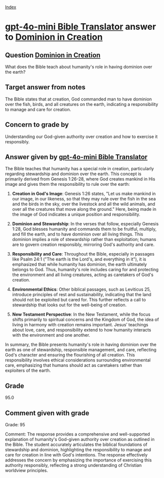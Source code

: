 
[Index](../../index.md)
# [gpt-4o-mini Bible Translator](../../answering_models/gpt-4o-mini_Bible_Translator.md) answer to [Dominion in Creation](../../questions/Dominion_in_Creation.md)

## Question [Dominion in Creation](../../questions/Dominion_in_Creation.md)
What does the Bible teach about humanity's role in having dominion over the earth?

## Target answer from notes
The Bible states that at creation, God commanded man to have dominion over the fish, birds, and all creatures on the earth, indicating a responsibility to manage and care for creation.

## Concern to grade by
Understanding our God-given authority over creation and how to exercise it responsibly.

## Answer given by [gpt-4o-mini Bible Translator](../../answering_models/gpt-4o-mini_Bible_Translator.md)
The Bible teaches that humanity has a special role in creation, particularly regarding stewardship and dominion over the earth. This concept is primarily derived from Genesis 1:26-28, where God creates mankind in His image and gives them the responsibility to rule over the earth:

1. **Creation in God's Image**: Genesis 1:26 states, "Let us make mankind in our image, in our likeness, so that they may rule over the fish in the sea and the birds in the sky, over the livestock and all the wild animals, and over all the creatures that move along the ground." Here, being made in the image of God indicates a unique position and responsibility.

2. **Dominion and Stewardship**: In the verses that follow, especially Genesis 1:28, God blesses humanity and commands them to be fruitful, multiply, and fill the earth, and to have dominion over all living things. This dominion implies a role of stewardship rather than exploitation; humans are to govern creation responsibly, mirroring God's authority and care.

3. **Responsibility and Care**: Throughout the Bible, especially in passages like Psalm 24:1 ("The earth is the Lord's, and everything in it"), it is emphasized that while humanity has dominion, the earth ultimately belongs to God. Thus, humanity's role includes caring for and protecting the environment and all living creatures, acting as caretakers of God's creation.

4. **Environmental Ethics**: Other biblical passages, such as Leviticus 25, introduce principles of rest and sustainability, indicating that the land should not be exploited but cared for. This further reflects a call to stewardship that looks out for the well-being of creation.

5. **New Testament Perspective**: In the New Testament, while the focus shifts primarily to spiritual concerns and the Kingdom of God, the idea of living in harmony with creation remains important. Jesus’ teachings about love, care, and responsibility extend to how humanity interacts with the environment and one another.

In summary, the Bible presents humanity's role in having dominion over the earth as one of stewardship, responsible management, and care, reflecting God's character and ensuring the flourishing of all creation. This responsibility involves ethical considerations surrounding environmental care, emphasizing that humans should act as caretakers rather than exploiters of the earth.

## Grade
95.0

## Comment given with grade
Grade: 95

Comment: The response provides a comprehensive and well-supported explanation of humanity's God-given authority over creation as outlined in the Bible. The student accurately articulates the biblical foundations of stewardship and dominion, highlighting the responsibility to manage and care for creation in line with God's intentions. The response effectively addresses the concern by emphasizing the importance of exercising this authority responsibly, reflecting a strong understanding of Christian worldview principles.
